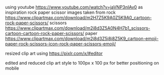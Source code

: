 using youtube https://www.youtube.com/watch?v=jaVNP3nIAv0 as inspiration
rock paper scissor images taken from 
rock https://www.clipartmax.com/download/m2H7Z5K9A0Z5K9A0_cartoon-rock-paper-scissors/
scissors https://www.clipartmax.com/download/m2i8d3Z5A0N4H7b1_scissors-cartoon-cartoon-rock-paper-scissors/
paper https://www.clipartmax.com/download/m2i8d3Z5i8i8Z5K9_cartoon-emoji-paper-rock-scissors-icon-rock-paper-scissors-emoji/

resized clip art using https://pixlr.com/x/#editor

edited and reduced clip art style to 100px x 100 px for better positioning on mobile
